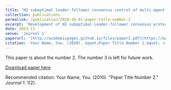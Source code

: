 ```yaml
---
title: "H2 suboptimal leader-follower consensus control of multi-agent systems"
collection: publications
permalink: /publication/2010-10-01-paper-title-number-2
excerpt: 'Development of H2 suboptimal Leader-follower consensus protocols by dynamic output feedback'
date: 2023-11
venue: 'Journal 1'
paperurl: '[http://academicpages.github.io/files/paper2.pdf](https://www.sciencedirect.com/science/article/pii/S2405896323017548)'
citation: 'Your Name, You. (2010). &quot;Paper Title Number 2.&quot; <i>Journal 1</i>. 1(2).'
---
```

This paper is about the number 2. The number 3 is left for future work.

[Download paper here](http://academicpages.github.io/files/paper2.pdf)

Recommended citation: Your Name, You. (2010). "Paper Title Number 2." <i>Journal 1</i>. 1(2).
